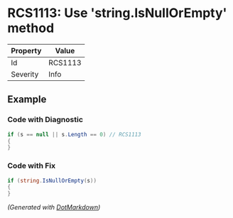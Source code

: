 # RCS1113: Use 'string\.IsNullOrEmpty' method

| Property | Value   |
| -------- | ------- |
| Id       | RCS1113 |
| Severity | Info    |

## Example

### Code with Diagnostic

```csharp
if (s == null || s.Length == 0) // RCS1113
{
}
```

### Code with Fix

```csharp
if (string.IsNullOrEmpty(s))
{
}
```


*\(Generated with [DotMarkdown](http://github.com/JosefPihrt/DotMarkdown)\)*